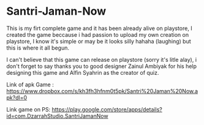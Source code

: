 # Santri-Jaman-Now
This is my firt complete game and it has been already alive on playstore, I created the game beccause i had passion to upload my own creation on playstore, I know it's simple or may be it looks silly hahaha (laughing) but this is where it all begun.

I can't believe that this game can release on playstore (sorry it's litle alay), i don't forget to say thanks you to good designer Zainul Ambiyak for his help designing this game and Alfin Syahrin as the creator of quiz.

Link of apk Game : https://www.dropbox.com/s/kh3fh3hfnm0t5pk/Santri%20Jaman%20Now.apk?dl=0

Link game on PS: https://play.google.com/store/apps/details?id=com.DzarrahStudio.SantriJamanNow
